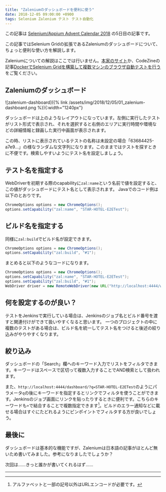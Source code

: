 ```yaml
---
title: "Zaleniumのダッシュボードを便利に使う"
date: 2018-12-05 09:00:00 +0900
tags: Selenium Zalenium テスト テスト自動化
---
```


この記事は [Selenium/Appium Advent Calendar 2018](https://qiita.com/advent-calendar/2018/selenium_and_appium) の5日目の記事です。

この記事ではSelenium Gridの拡張であるZaleniumのダッシュボードについて、ちょっと便利な使い方を解説します。

Zaleniumについての解説はここでは行いません。[本家のサイト](https://opensource.zalando.com/zalenium/)か、CodeZineの記事[DockerでSelenium Gridを構築して複数マシンのブラウザ自動テストを行う](https://codezine.jp/article/detail/10471)をご覧ください。

## Zaleniumのダッシュボード

![zalenium-dashboard]({% link /assets/img/2018/12/05/01_zalenium-dashboard.png %}){:width="1240px"}

ダッシュボードは上のようなレイアウトになっています。左側に実行したテストがリスト形式で表示され、それを選択すると右側のエリアに実行時間や環境などの詳細情報と録画した実行中画面が表示されます。

この時、リストに表示されているテストの名称は未設定の場合「63684425-a7e9...」の様なランダムな文字列になります。このままではテストを探すときに不便です。検索しやすいようにテスト名を設定しましょう。

## テスト名を指定する

WebDriverを初期する際のcapabilityに`zal:name`という名前で値を設定すると、この値がダッシュボードにテスト名として表示されます。
Javaでのコード例は以下のとおりです。

```java
ChromeOptions options = new ChromeOptions();
options.setCapability("zal:name", "STAR-HOTEL-E2ETest");
```

## ビルド名を指定する

同様に`zal:build`でビルド名が設定できます。

```java
ChromeOptions options = new ChromeOptions();
options.setCapability("zal:build", "#1");
```

まとめると以下のようなコードになります。

```java
ChromeOptions options = new ChromeOptions();
options.setCapability("zal:name", "STAR-HOTEL-E2ETest");
options.setCapability("zal:build", "#1");
WebDriver driver = new RemoteWebDriver(new URL("http://localhost:4444/wd/hub"), options);
```

## 何を設定するのが良い？

テストをJenkinsで実行している場合は、Jenkinsのジョブ名とビルド番号を渡すと関連付けができて扱いやすくなると思います。
一つのプロジェクトの中に複数のテストがある場合は、ビルド名を統一してテスト名をつけると後述の絞り込みがやりやすくなります。

## 絞り込み

ダッシュボードの「Search」欄へのキーワード入力でリストをフィルタできます。キーワードはスペースで区切って複数入力することでAND検索として扱われます。

また、`http://localhost:4444/dashboard/?q=STAR-HOTEL-E2ETest`のようにパラメータ`q`の後にキーワードを指定するとリンクでフィルタを使うことができます。Jenkinsのジョブ画面にリンクを貼ったりするときに便利です。こちらのキーワードも`+`で結合することで複数指定できます[^1]。ビルドのエラー通知などに載せる場合はすぐにたどれるようにピンポイントでフィルタする方が良いでしょう。

## 最後に

ダッシュボードは基本的な機能ですが、Zaleniumは日本語の記事がほとんど無いため書いてみました。参考になりましたでしょうか？

次回は……きっと誰かが書いてくれるはず……

---

[^1]: アルファベットと一部の記号以外はURLエンコードが必要です。
